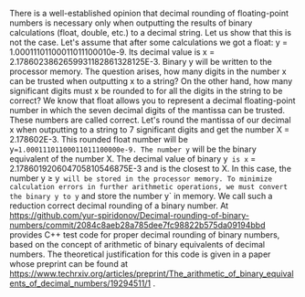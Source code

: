 
There is a well-established opinion that decimal rounding of floating-point numbers is necessary only when outputting the results of binary calculations (float, double, etc.) to a decimal string. Let us show that this is not the case. Let's assume that after some calculations we got a float: y = 1.00011101100011011100010e-9. Its decimal value is x = 2.1786023862659931182861328125E-3. Binary y will be written to the processor memory. The question arises, how many digits in the number x can be trusted when outputting x to a string? On the other hand, how many significant digits must x be rounded to for all the digits in the string to be correct?
 We know that float allows you to represent a decimal floating-point number in which the seven decimal digits of the mantissa can be trusted. These numbers are called correct. Let's round the mantissa of our decimal x when outputting to a string to 7 significant digits and get the number X = 2.178602E-3. This rounded float number will be y`=1.00011101100011011100000e-9. The number y` will be the binary equivalent of the number X. The decimal value of binary y` is x` = 2.178601920604705810546875E-3 and is the closest to X. In this case, the number y ≥ y` will be stored in the processor memory. To minimize calculation errors in further arithmetic operations, we must convert the binary y to y` and store the number y` in memory. We call such a reduction correct decimal rounding of a binary number.
At https://github.com/yur-spiridonov/Decimal-rounding-of-binary-numbers/commit/2084c8aeb28a785dee7fc98822b575da09194bbd provides C++ test code for proper decimal rounding of binary numbers, based on the concept of arithmetic of binary equivalents of decimal numbers. The theoretical justification for this code is given in a paper whose preprint can be found at https://www.techrxiv.org/articles/preprint/The_arithmetic_of_binary_equivalents_of_decimal_numbers/19294511/1 .

